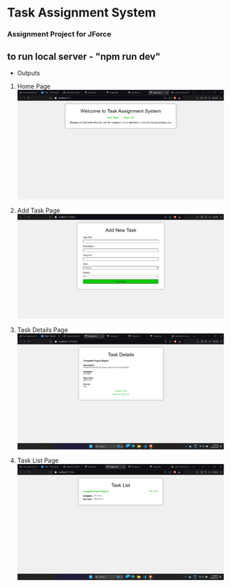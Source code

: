 # Task Assignment System
### Assignment Project for JForce

## to run local server - "npm run dev"

- Outputs
1. Home Page
![alt text](image.png)

2. Add Task Page
![alt text](image-1.png)

3. Task Details Page
![alt text](image-2.png)

4. Task List Page
![alt text](image-3.png)